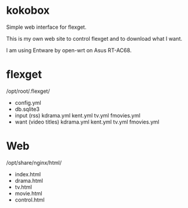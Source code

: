 # kokobox

Simple web interface for flexget.

This is my own web site to control flexget and to download what I want. 

I am using Entware by open-wrt on Asus RT-AC68. 


# flexget
/opt/root/.flexget/
* config.yml
* db.sqlite3
* input (rss)
 kdrama.yml
 kent.yml
 tv.yml
 fmovies.yml
* want (video titles)
 kdrama.yml
 kent.yml
 tv.yml
 fmovies.yml


# Web
/opt/share/nginx/html/
* index.html
* drama.html
* tv.html
* movie.html
* control.html



